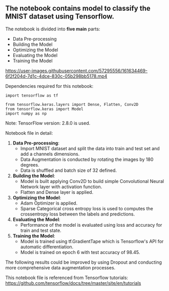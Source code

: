 The notebook contains model to **classify the MNIST dataset using Tensorflow.** 
--------------------------------------------------------------------------
The notebook is divided into **five main** parts:

* Data Pre-processing 
* Building the Model 
* Optimizing the Model
* Evaluating the Model
* Training the Model 


https://user-images.githubusercontent.com/57295556/161634469-6f2f204d-7d1c-4dce-830c-05b298bb5178.mp4



Dependencies required for this notebook:

``````````
import tensorflow as tf

from tensorflow.keras.layers import Dense, Flatten, Conv2D
from tensorflow.keras import Model
import numpy as np

```````````
Note: TensorFlow version: 2.8.0 is used.

Notebook file in detail: 

1. **Data Pre-processing**:
	* Import MNIST dataset and split the data into train and test set and add a channels dimensions. 
	* Data Augmentation is conducted by rotating the images by 180 degrees. 
	* Data is shuffled and batch size of 32 defined. 
2. **Building the Model**:
	* Model is built applying Conv2D to build simple Convolutional Neural Network layer with activation function. 
	*  Flatten and Dense layer is applied.
3. **Optimizing the Model**:
	* Adam Optimizer is applied.
	* Sparse Categorical cross entropy loss is used to computes the crossentropy loss between the labels and predictions. 
4. **Evaluating the Model**:
	* Performance of the model is evaluated using loss and accuracy for train and test state. 
5. **Training the Model**: 
	* Model is trained using tf.GradientTape which is Tensorflow's API for automatic differentiation. 
	* Model is trained on epoch 6 with test accuracy of 98.45. 

The following results could be improved by using Dropout and conducting more comprehensive data augmentation processes. 

This notebook file is referenced from Tensorflow tutorials: https://github.com/tensorflow/docs/tree/master/site/en/tutorials
